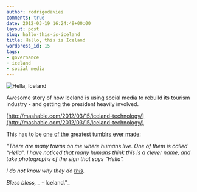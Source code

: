```yaml
---
author: rodrigodavies
comments: true
date: 2012-03-19 16:24:49+00:00
layout: post
slug: hallo-this-is-iceland
title: Hallo, this is Iceland
wordpress_id: 15
tags:
- governance
- iceland
- social media
---
```


![Hella, Iceland](http://media.tumblr.com/tumblr_lrotqineT91qbibzj.jpg)

Awesome story of how Iceland is using social media to rebuild its tourism industry - and getting the president heavily involved.

[http://mashable.com/2012/03/15/iceland-technology/](http://mashable.com/2012/03/15/iceland-technology/)

This has to be [one of the greatest tumblrs ever made](http://icelandwantstobeyourfriend.tumblr.com/):

_"There are many towns on me where humans live. One of them is called “Hella”. I have noticed that many humans think this is a clever name, and take photographs of the sign that says “Hella”._

_I do not know why they do [this](http://www.flickr.com/photos/icelandwantstobeyourfriend/galleries/72157627692285734/)._

_Bless bless,_
_ - Iceland."_
